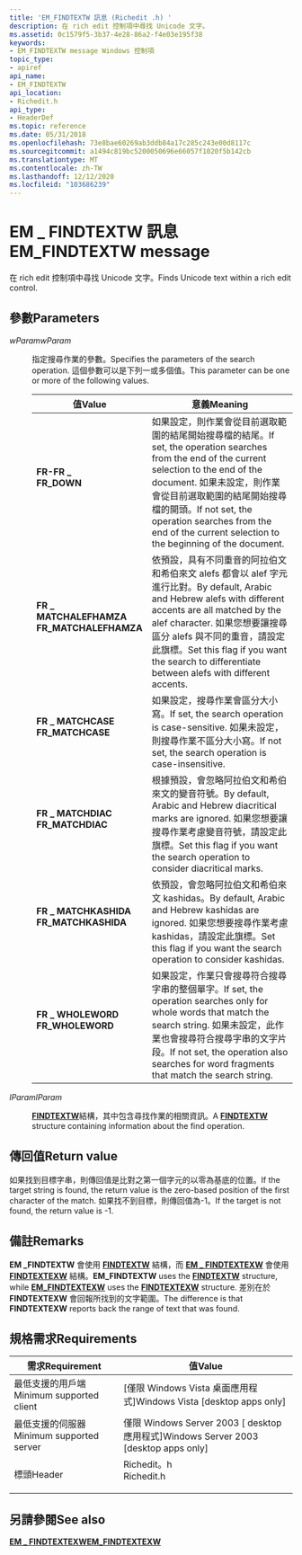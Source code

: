 ```yaml
---
title: 'EM_FINDTEXTW 訊息 (Richedit .h) '
description: 在 rich edit 控制項中尋找 Unicode 文字。
ms.assetid: 0c1579f5-3b37-4e28-86a2-f4e03e195f38
keywords:
- EM_FINDTEXTW message Windows 控制項
topic_type:
- apiref
api_name:
- EM_FINDTEXTW
api_location:
- Richedit.h
api_type:
- HeaderDef
ms.topic: reference
ms.date: 05/31/2018
ms.openlocfilehash: 73e8bae60269ab3ddb84a17c285c243e00d8117c
ms.sourcegitcommit: a1494c819bc5200050696e66057f1020f5b142cb
ms.translationtype: MT
ms.contentlocale: zh-TW
ms.lasthandoff: 12/12/2020
ms.locfileid: "103686239"
---
```

# <a name="em_findtextw-message"></a><span data-ttu-id="59972-104">EM \_ FINDTEXTW 訊息</span><span class="sxs-lookup"><span data-stu-id="59972-104">EM\_FINDTEXTW message</span></span>

<span data-ttu-id="59972-105">在 rich edit 控制項中尋找 Unicode 文字。</span><span class="sxs-lookup"><span data-stu-id="59972-105">Finds Unicode text within a rich edit control.</span></span>

## <a name="parameters"></a><span data-ttu-id="59972-106">參數</span><span class="sxs-lookup"><span data-stu-id="59972-106">Parameters</span></span>

<dl> <dt>

<span data-ttu-id="59972-107">*wParam*</span><span class="sxs-lookup"><span data-stu-id="59972-107">*wParam*</span></span> 
</dt> <dd>

<span data-ttu-id="59972-108">指定搜尋作業的參數。</span><span class="sxs-lookup"><span data-stu-id="59972-108">Specifies the parameters of the search operation.</span></span> <span data-ttu-id="59972-109">這個參數可以是下列一或多個值。</span><span class="sxs-lookup"><span data-stu-id="59972-109">This parameter can be one or more of the following values.</span></span>



| <span data-ttu-id="59972-110">值</span><span class="sxs-lookup"><span data-stu-id="59972-110">Value</span></span>                                                                                                                                                                     | <span data-ttu-id="59972-111">意義</span><span class="sxs-lookup"><span data-stu-id="59972-111">Meaning</span></span>                                                                                                                                                                                                                |
|---------------------------------------------------------------------------------------------------------------------------------------------------------------------------|------------------------------------------------------------------------------------------------------------------------------------------------------------------------------------------------------------------------|
| <span id="FR_DOWN"></span><span id="fr_down"></span><dl> <span data-ttu-id="59972-112"><dt>**FR-FR \_**</dt></span><span class="sxs-lookup"><span data-stu-id="59972-112"><dt>**FR\_DOWN**</dt></span></span> </dl>                               | <span data-ttu-id="59972-113">如果設定，則作業會從目前選取範圍的結尾開始搜尋檔的結尾。</span><span class="sxs-lookup"><span data-stu-id="59972-113">If set, the operation searches from the end of the current selection to the end of the document.</span></span> <span data-ttu-id="59972-114">如果未設定，則作業會從目前選取範圍的結尾開始搜尋檔的開頭。</span><span class="sxs-lookup"><span data-stu-id="59972-114">If not set, the operation searches from the end of the current selection to the beginning of the document.</span></span><br/> |
| <span id="FR_MATCHALEFHAMZA"></span><span id="fr_matchalefhamza"></span><dl> <span data-ttu-id="59972-115"><dt>**FR \_ MATCHALEFHAMZA**</dt></span><span class="sxs-lookup"><span data-stu-id="59972-115"><dt>**FR\_MATCHALEFHAMZA**</dt></span></span> </dl> | <span data-ttu-id="59972-116">依預設，具有不同重音的阿拉伯文和希伯來文 alefs 都會以 alef 字元進行比對。</span><span class="sxs-lookup"><span data-stu-id="59972-116">By default, Arabic and Hebrew alefs with different accents are all matched by the alef character.</span></span> <span data-ttu-id="59972-117">如果您想要讓搜尋區分 alefs 與不同的重音，請設定此旗標。</span><span class="sxs-lookup"><span data-stu-id="59972-117">Set this flag if you want the search to differentiate between alefs with different accents.</span></span><br/>               |
| <span id="FR_MATCHCASE"></span><span id="fr_matchcase"></span><dl> <span data-ttu-id="59972-118"><dt>**FR \_ MATCHCASE**</dt></span><span class="sxs-lookup"><span data-stu-id="59972-118"><dt>**FR\_MATCHCASE**</dt></span></span> </dl>                | <span data-ttu-id="59972-119">如果設定，搜尋作業會區分大小寫。</span><span class="sxs-lookup"><span data-stu-id="59972-119">If set, the search operation is case-sensitive.</span></span> <span data-ttu-id="59972-120">如果未設定，則搜尋作業不區分大小寫。</span><span class="sxs-lookup"><span data-stu-id="59972-120">If not set, the search operation is case-insensitive.</span></span><br/>                                                                                                       |
| <span id="FR_MATCHDIAC"></span><span id="fr_matchdiac"></span><dl> <span data-ttu-id="59972-121"><dt>**FR \_ MATCHDIAC**</dt></span><span class="sxs-lookup"><span data-stu-id="59972-121"><dt>**FR\_MATCHDIAC**</dt></span></span> </dl>                | <span data-ttu-id="59972-122">根據預設，會忽略阿拉伯文和希伯來文的變音符號。</span><span class="sxs-lookup"><span data-stu-id="59972-122">By default, Arabic and Hebrew diacritical marks are ignored.</span></span> <span data-ttu-id="59972-123">如果您想要讓搜尋作業考慮變音符號，請設定此旗標。</span><span class="sxs-lookup"><span data-stu-id="59972-123">Set this flag if you want the search operation to consider diacritical marks.</span></span><br/>                                                                  |
| <span id="FR_MATCHKASHIDA"></span><span id="fr_matchkashida"></span><dl> <span data-ttu-id="59972-124"><dt>**FR \_ MATCHKASHIDA**</dt></span><span class="sxs-lookup"><span data-stu-id="59972-124"><dt>**FR\_MATCHKASHIDA**</dt></span></span> </dl>       | <span data-ttu-id="59972-125">依預設，會忽略阿拉伯文和希伯來文 kashidas。</span><span class="sxs-lookup"><span data-stu-id="59972-125">By default, Arabic and Hebrew kashidas are ignored.</span></span> <span data-ttu-id="59972-126">如果您想要搜尋作業考慮 kashidas，請設定此旗標。</span><span class="sxs-lookup"><span data-stu-id="59972-126">Set this flag if you want the search operation to consider kashidas.</span></span><br/>                                                                                    |
| <span id="FR_WHOLEWORD"></span><span id="fr_wholeword"></span><dl> <span data-ttu-id="59972-127"><dt>**FR \_ WHOLEWORD**</dt></span><span class="sxs-lookup"><span data-stu-id="59972-127"><dt>**FR\_WHOLEWORD**</dt></span></span> </dl>                | <span data-ttu-id="59972-128">如果設定，作業只會搜尋符合搜尋字串的整個單字。</span><span class="sxs-lookup"><span data-stu-id="59972-128">If set, the operation searches only for whole words that match the search string.</span></span> <span data-ttu-id="59972-129">如果未設定，此作業也會搜尋符合搜尋字串的文字片段。</span><span class="sxs-lookup"><span data-stu-id="59972-129">If not set, the operation also searches for word fragments that match the search string.</span></span><br/>                                  |



 

</dd> <dt>

<span data-ttu-id="59972-130">*lParam*</span><span class="sxs-lookup"><span data-stu-id="59972-130">*lParam*</span></span> 
</dt> <dd>

<span data-ttu-id="59972-131">[**FINDTEXTW**](/windows/win32/api/richedit/ns-richedit-findtexta)結構，其中包含尋找作業的相關資訊。</span><span class="sxs-lookup"><span data-stu-id="59972-131">A [**FINDTEXTW**](/windows/win32/api/richedit/ns-richedit-findtexta) structure containing information about the find operation.</span></span>

</dd> </dl>

## <a name="return-value"></a><span data-ttu-id="59972-132">傳回值</span><span class="sxs-lookup"><span data-stu-id="59972-132">Return value</span></span>

<span data-ttu-id="59972-133">如果找到目標字串，則傳回值是比對之第一個字元的以零為基底的位置。</span><span class="sxs-lookup"><span data-stu-id="59972-133">If the target string is found, the return value is the zero-based position of the first character of the match.</span></span> <span data-ttu-id="59972-134">如果找不到目標，則傳回值為-1。</span><span class="sxs-lookup"><span data-stu-id="59972-134">If the target is not found, the return value is -1.</span></span>

## <a name="remarks"></a><span data-ttu-id="59972-135">備註</span><span class="sxs-lookup"><span data-stu-id="59972-135">Remarks</span></span>

<span data-ttu-id="59972-136">**EM \_FINDTEXTW** 會使用 [**FINDTEXTW**](/windows/win32/api/richedit/ns-richedit-findtexta) 結構，而 [**EM \_ FINDTEXTEXW**](em-findtextexw.md) 會使用 [**FINDTEXTEXW**](/windows/desktop/api/Richedit/ns-richedit-findtextexa) 結構。</span><span class="sxs-lookup"><span data-stu-id="59972-136">**EM\_FINDTEXTW** uses the [**FINDTEXTW**](/windows/win32/api/richedit/ns-richedit-findtexta) structure, while [**EM\_FINDTEXTEXW**](em-findtextexw.md) uses the [**FINDTEXTEXW**](/windows/desktop/api/Richedit/ns-richedit-findtextexa) structure.</span></span> <span data-ttu-id="59972-137">差別在於 **FINDTEXTEXW** 會回報所找到的文字範圍。</span><span class="sxs-lookup"><span data-stu-id="59972-137">The difference is that **FINDTEXTEXW** reports back the range of text that was found.</span></span>

## <a name="requirements"></a><span data-ttu-id="59972-138">規格需求</span><span class="sxs-lookup"><span data-stu-id="59972-138">Requirements</span></span>



| <span data-ttu-id="59972-139">需求</span><span class="sxs-lookup"><span data-stu-id="59972-139">Requirement</span></span> | <span data-ttu-id="59972-140">值</span><span class="sxs-lookup"><span data-stu-id="59972-140">Value</span></span> |
|-------------------------------------|---------------------------------------------------------------------------------------|
| <span data-ttu-id="59972-141">最低支援的用戶端</span><span class="sxs-lookup"><span data-stu-id="59972-141">Minimum supported client</span></span><br/> | <span data-ttu-id="59972-142">\[僅限 Windows Vista 桌面應用程式\]</span><span class="sxs-lookup"><span data-stu-id="59972-142">Windows Vista \[desktop apps only\]</span></span><br/>                                        |
| <span data-ttu-id="59972-143">最低支援的伺服器</span><span class="sxs-lookup"><span data-stu-id="59972-143">Minimum supported server</span></span><br/> | <span data-ttu-id="59972-144">僅限 Windows Server 2003 \[ desktop 應用程式\]</span><span class="sxs-lookup"><span data-stu-id="59972-144">Windows Server 2003 \[desktop apps only\]</span></span><br/>                                  |
| <span data-ttu-id="59972-145">標頭</span><span class="sxs-lookup"><span data-stu-id="59972-145">Header</span></span><br/>                   | <dl> <span data-ttu-id="59972-146"><dt>Richedit。h</dt></span><span class="sxs-lookup"><span data-stu-id="59972-146"><dt>Richedit.h</dt></span></span> </dl> |



## <a name="see-also"></a><span data-ttu-id="59972-147">另請參閱</span><span class="sxs-lookup"><span data-stu-id="59972-147">See also</span></span>

<dl> <dt>

[<span data-ttu-id="59972-148">**EM \_ FINDTEXTEXW**</span><span class="sxs-lookup"><span data-stu-id="59972-148">**EM\_FINDTEXTEXW**</span></span>](em-findtextexw.md)
</dt> </dl>

 

 





